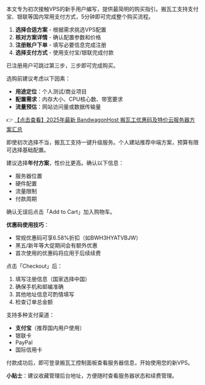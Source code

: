 
本文专为初次接触VPS的新手用户编写，提供最简明的购买指引。搬瓦工支持支付宝、银联等国内常用支付方式，5分钟即可完成整个购买流程。


1. **选择合适方案** - 根据需求挑选VPS配置
2. **核对方案详情** - 确认配置参数和价格
3. **注册账户下单** - 填写必要信息完成注册
4. **选择支付方式** - 使用支付宝/银联完成付款

已注册用户可跳过第三步，三步即可完成购买。


选购前建议考虑以下因素：
- **用途定位**：个人测试/商业项目
- **配置需求**：内存大小、CPU核心数、带宽要求
- **流量预估**：网站访问量或数据传输量

👉 [【点击查看】2025年最新 BandwagonHost 搬瓦工优惠码及特价云服务器方案汇总](https://bit.ly/banwagon)

即使初次选择不当，搬瓦工支持一键升级服务。个人建站推荐中端方案，预算有限可选择基础配置。


建议选择**年付方案**，性价比更高。确认以下信息：
- 服务器位置
- 硬件配置
- 流量限制
- 付款周期

确认无误后点击「Add to Cart」加入购物车。

**优惠码使用技巧**：
- 常规优惠码可享6.58%折扣（如BWH3HYATVBJW）
- 黑五/新年等大促期间会有额外优惠
- 首次使用的优惠码将应用于后续续费


点击「Checkout」后：
1. 填写注册信息（国家选择中国）
2. 确保手机和邮编准确
3. 其他地址信息可酌情填写
4. 检查订单总金额


支持多种支付渠道：
- **支付宝**（推荐国内用户使用）
- 银联卡
- PayPal
- 国际信用卡

付款成功后，即可登录搬瓦工控制面板查看服务器信息，开始使用您的新VPS。

**小贴士**：建议收藏管理后台地址，方便随时查看服务器状态和续费管理。
